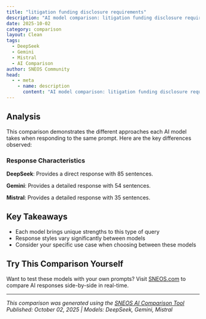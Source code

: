 ```yaml
---
title: "litigation funding disclosure requirements"
description: "AI model comparison: litigation funding disclosure requirements..."
date: 2025-10-02
category: comparison
layout: Clean
tags:
  - DeepSeek
  - Gemini
  - Mistral
  - AI Comparison
author: SNEOS Community
head:
  - - meta
    - name: description
      content: "AI model comparison: litigation funding disclosure requirements..."
---
```


<ChatComparison
  title="litigation funding disclosure requirements"
  prompt="litigation funding disclosure requirements"
  :responses='{
    "DeepSeek": "Of course. This is a complex and rapidly evolving area of law. Here is a comprehensive overview of litigation funding disclosure requirements, broken down by jurisdiction and context.\n\n### Executive Summary\n\nLitigation funding (or third-party litigation funding - TPLF) is the practice where a third party, not involved in the lawsuit, provides capital to a claimant to finance their legal costs in exchange for a portion of the financial recovery. **Disclosure requirements** refer to the legal obligations to reveal the existence, terms, or identity of such a funder to the opposing party, the court, or a regulatory body.\n\nThe central tension is between:\n*   **Transparency \u0026 Integrity:** Preventing conflicts of interest, ensuring the lawyer\u0027s duty to the client is paramount, and managing procedural abuse (e.g., funder control over settlement decisions).\n*   **Confidentiality \u0026 Privilege:** Protecting the funded party\u0027s private financial arrangements and litigation strategy from the opposing side.\n\n---\n\n### 1. United States\n\nIn the U.S., disclosure is primarily driven by **federal court rules** and **judicial discretion**, with no overarching federal statute.\n\n#### a) Federal Courts\n*   **The Key Rule: Federal Rule of Civil Procedure 26.**\n    *   Discovery is generally limited to matters \u0022relevant to any party\u0027s claim or defense.\u0022 For years, the mere existence of a funding agreement was often deemed irrelevant and protected by attorney-work product doctrine.\n    *   **The Trend is Changing:** Several influential federal courts have begun requiring disclosure, arguing that funder control or a funder\u0027s financial interest in the outcome *is* relevant to issues of **party standing, jurisdiction, and potential conflicts of interest.**\n    *   **Leading Case Law:**\n        *   ***Miller UK Ltd. v. Caterpillar, Inc.*** (D. Del. 2016): A landmark case where the court ordered disclosure of the funding agreement, finding it \u0022reasonably calculated to lead to the discovery of admissible evidence\u0022 regarding the funder\u0027s potential control and the case\u0027s real parties in interest.\n        *   Several District Courts, including the Northern District of California, have implemented **standing orders** that require automatic disclosure of third-party litigation funding in civil cases.\n\n#### b) Proposed Federal Rule\nThere have been repeated proposals to amend the Federal Rules of Civil Procedure to mandate disclosure of third-party funding agreements, but none have been adopted yet. The debate continues.\n\n#### c) State Courts\nState approaches vary widely:\n*   **Wisconsin** and **West Virginia** have statutes that explicitly require disclosure of litigation funding agreements.\n*   Other states have rules or case law that may require disclosure in specific contexts, such as class actions.\n\n---\n\n### 2. United Kingdom\n\nThe UK, particularly England and Wales, has a more developed and transparent regulatory approach to litigation funding.\n\n*   **The Key Regulator:** The **Civil Justice Council (CJC)** and the **Commercial Court**.\n*   **Disclosure Requirements:**\n    1.  **Commercial Court Guide:** Parties in the Commercial Court are **required to disclose** the existence of a litigation funding agreement and the identity of the funder.\n    2.  **Security for Costs:** This is a critical area. If a defendant can show that a claimant would be unable to pay the defendant\u0027s legal costs if the claimant loses, the court can order the claimant to provide security. The presence of a well-funded third-party backer can negate the need for security, but the details of the funding must be disclosed to the court to make this determination.\n    3.  **Arbitration:** While traditionally confidential, there is a growing trend in English-seated international arbitration for tribunals to order disclosure of funding arrangements, especially concerning conflicts of interest (e.g., if an arbitrator has a connection to a funder).\n\n---\n\n### 3. Australia\n\nAustralia has one of the most mature litigation funding markets globally, and its disclosure regime is robust, especially in class actions.\n\n*   **The Key Regulator:** The **Federal Court of Australia**.\n*   **Disclosure Requirements:**\n    *   The Federal Court\u0027s **Class Action Practice Note** (GPN-CA) mandates early and comprehensive disclosure of funding agreements.\n    *   Requirements include disclosing the funder\u0027s identity, the terms of the agreement (including the commission rate), and any clauses that affect the funder\u0027s control over the proceedings (e.g., veto rights over settlements).\n    *   The court must approve the funding commission as \u0022reasonable and fair\u0022 before it can be paid from the settlement or judgment proceeds. This makes full disclosure mandatory.\n\n---\n\n### 4. European Union\n\nThe EU is moving towards a harmonized approach, though it\u0027s not yet fully implemented.\n\n*   **The Key Instrument: The EU Representative Actions Directive (2020/1828).**\n    *   This directive, which must be transposed into national law by member states, applies to representative actions (similar to class actions) brought by qualified entities on behalf of consumers.\n    *   **It mandates that member states ensure that qualified entities disclose to the court:**\n        1.  The source of the funds used to finance the action.\n        2.  Whether a third-party funder is involved.\n        3.  **The nature of the funding agreement** (e.g., whether the funder\u0027s remuneration is contingent on the success of the action).\n    *   This information must be provided to the court at the start of the proceedings.\n\n---\n\n### 5. International Arbitration\n\nThis is a highly contested area with no universal rule.\n\n*   **The Key Issue:** Concerns over **conflicts of interest** (if an arbitrator has ties to a professional funder) and **security for costs** are driving the push for disclosure.\n*   **Institutional Rules:**\n    *   **ICSID Rules (2022):** The updated rules explicitly require parties to disclose the name and address of any non-party from which the party has received funds for the pursuit or defense of the proceedings via a direct funding agreement.\n    *   **ICC Notes (2016):** While not mandatory, the ICC encourages parties to disclose the existence of third-party funders and their identity to assist with arbitrator conflicts checks.\n*   **Tribunal Discretion:** Even without specific rules, tribunals often have broad discretion to order disclosure if they believe it is relevant to a specific issue like security for costs or conflicts.\n\n### Summary Table of Disclosure Triggers\n\n| Jurisdiction/Context | Primary Trigger for Disclosure | What Typically Must Be Disclosed |\n| :--- | :--- | :--- |\n| **U.S. Federal Courts** | Judicial Discretion / Relevance to Claims | Identity of funder; Terms of agreement (control, fee structure) |\n| **UK Commercial Court** | Court Rules | Identity of funder; Existence of agreement |\n| **Australia (Class Actions)** | Court Rules \u0026 Fairness | Full funding agreement; Commission rate; Control terms |\n| **European Union (Representative Actions)** | EU Directive | Source of funds; Identity of funder; Nature of agreement |\n| **International Arbitration** | Institutional Rules / Tribunal Discretion | Identity of funder (for conflicts); Financial details (for security) |\n\n### Key Reasons for Requiring Disclosure\n\n1.  **Conflicts of Interest:** To ensure the lawyer\u0027s professional judgment is not compromised by the funder\u0027s financial interests.\n2.  **Security for Costs:** To allow the opposing party to assess whether it can recover its costs if it wins.\n3.  **Jurisdiction and Standing:** To identify the real party in interest, which can affect subject-matter jurisdiction in U.S. courts.\n4.  **Procedure and Abuse:** To prevent funders from driving frivolous litigation or exerting undue influence over settlement decisions.\n5.  **Arbitrator Impartiality:** In arbitration, to prevent an undisclosed relationship between a funder and an arbitrator.\n\n**Conclusion:** The global trend is unmistakably moving towards **greater transparency and mandatory disclosure** of litigation funding, particularly in class actions, commercial litigation, and international arbitration. Parties and funders must be aware of the specific rules in the forum where their case will be heard.",
    "Gemini": "Litigation funding disclosure requirements are a developing area of law, and the specific rules vary significantly depending on the jurisdiction. There\u0027s no single, universal standard. Here\u0027s a breakdown of the key aspects:\n\n**Why Disclosure is Being Considered/Required:**\n\n*   **Transparency:**  To provide courts and opposing parties with information about the source of funding, potentially affecting strategy, settlements, and the fairness of proceedings.\n*   **Conflict of Interest:** To identify potential conflicts of interest involving the funder, counsel, parties, or the court.\n*   **Control/Influence:** To assess the degree of control the funder exerts over the litigation, raising concerns about who is ultimately making decisions.\n*   **Settlement:** To help understand the potential impact of the funding agreement on settlement negotiations and outcomes.\n*   **Fairness:** To avoid situations where a funder has undue influence over a case\u0027s outcome or where a funder exploits a vulnerable litigant.\n\n**Jurisdictional Differences (Examples):**\n\n*   **Federal Courts (U.S.):**\n    *   **Rule 7.1, Federal Rules of Civil Procedure (Corporate Disclosure Statement):** Requires corporations and other organizational parties to disclose parent corporations and publicly held corporations owning 10% or more of the party\u0027s stock. *This rule, while not specifically targeting litigation funding, can sometimes capture funder relationships in corporate cases if the funder owns a significant stake in the funded party.*\n    *   **Standing Orders/Local Rules:** Many individual federal courts have adopted standing orders or local rules that *require* disclosure of litigation funding.  These requirements vary widely.  Some require disclosure of the funder\u0027s identity; others require disclosure of the funding agreement itself (subject to possible redaction).  Still others are triggered only in certain types of cases (e.g., class actions).\n    *   **Class Action Rule 23(h):** In class actions, there is growing scrutiny and increasing expectation of disclosure of third-party funding arrangements in the context of attorney\u0027s fees.\n*   **Delaware:**\n    *   **Delaware Chancery Court Rule 170:** A landmark rule that *mandates* disclosure of third-party funding arrangements in covered proceedings before the Court of Chancery. It requires disclosure of the funder\u0027s identity and basic information about the funding arrangement.\n*   **New Jersey:**\n    *   **Proposed Rule:** New Jersey has considered (and continues to discuss) a rule requiring disclosure of litigation funding.\n*   **Other U.S. States:**  Several other states are actively considering or have introduced legislation related to litigation funding disclosure.\n*   **United Kingdom:**  There are no broad mandatory disclosure requirements, but the existence of a funding agreement can impact costs allocation, and courts can order disclosure in specific circumstances.\n*   **Australia:**  No general mandatory disclosure requirements, but potential disclosure obligations exist in insolvency proceedings.\n*   **Singapore:** Singapore International Commercial Court (SICC) requires disclosure of litigation funding arrangements.\n\n**Key Information Typically Required (When Disclosure is Mandated):**\n\n*   **Identity of the Funder:** The name and contact information of the third-party funder.\n*   **Terms of the Agreement:** The basic terms of the funding agreement, often with redactions to protect commercially sensitive information. This may include:\n    *   Amount of funding provided.\n    *   Percentage of recovery the funder is entitled to.\n    *   Funder\u0027s right to control or influence the litigation.\n    *   Terms for terminating the agreement.\n*   **Relationship between Funder and Counsel:** Whether the funder has any relationship with the party\u0027s counsel.\n\n**Arguments For and Against Disclosure:**\n\n*   **Arguments For:**\n    *   Increases transparency and fairness.\n    *   Helps identify potential conflicts of interest.\n    *   Provides valuable information for settlement negotiations.\n    *   Discourages frivolous or abusive litigation funded by third parties.\n*   **Arguments Against:**\n    *   May create a chilling effect on legitimate litigation funding.\n    *   Could be used strategically by opponents to gain an unfair advantage.\n    *   May require disclosure of commercially sensitive information.\n    *   Adds complexity and cost to litigation.\n\n**Practical Implications:**\n\n*   **Due Diligence:** Parties considering litigation funding should be aware of the disclosure requirements in the relevant jurisdiction(s) and discuss them with their counsel and potential funders.\n*   **Negotiating Funding Agreements:** Funding agreements should be drafted with potential disclosure requirements in mind, including provisions for redaction and confidentiality.\n*   **Strategic Considerations:** Parties should carefully consider the strategic implications of disclosing the existence and terms of a funding agreement.\n*   **Stay Informed:** Keep abreast of the evolving legal landscape regarding litigation funding disclosure, as rules and regulations are constantly changing.\n\n**Where to Find Specific Disclosure Rules:**\n\n*   **Federal Rules of Civil Procedure**\n*   **Local Rules of Individual Federal District Courts:** (These are often available on the court\u0027s website.)\n*   **State Court Rules:** (Check the relevant state\u0027s rules of civil procedure.)\n*   **Court Websites:** (Some courts publish specific orders or guidelines related to litigation funding disclosure.)\n*   **Legal Research Databases:** (Westlaw, LexisNexis, Bloomberg Law)\n*   **Consult with Legal Counsel:** Litigation attorneys practicing in the relevant jurisdiction will be the most knowledgeable about the current rules and trends.\n\n**In summary:** The trend is toward *increased* disclosure of litigation funding arrangements, but the specific requirements vary widely.  It\u0027s essential to carefully research the applicable rules in the relevant jurisdiction(s) and to consult with experienced legal counsel. Failure to comply with disclosure requirements can have serious consequences, including sanctions and the loss of funding.\n",
    "Mistral": "Litigation funding, also known as third-party funding, involves a third party providing financial resources to a plaintiff to cover the costs of litigation in exchange for a share of any financial recovery. Disclosure requirements for litigation funding can vary significantly depending on the jurisdiction and the specific rules governing the court or arbitration process. Here are some general considerations regarding disclosure requirements:\n\n### United States\n1. **Federal Courts**:\n   - **Rule 26(a)(1)(A)(v)**: In federal courts, the Federal Rules of Civil Procedure (FRCP) require parties to disclose any person or entity with a financial interest in the outcome of the case. This includes third-party funders.\n   - **Local Rules**: Some federal district courts have local rules that specifically address the disclosure of litigation funding.\n\n2. **State Courts**:\n   - Disclosure requirements can vary widely from state to state. Some states have specific rules or statutes requiring disclosure, while others do not.\n\n### United Kingdom\n1. **Civil Procedure Rules (CPR)**:\n   - The UK has specific rules regarding the disclosure of litigation funding. Under the CPR, parties are generally required to disclose the existence of third-party funding arrangements.\n   - **CPR 44.15**: This rule addresses the recoverability of costs from third-party funders and may require disclosure of the funding agreement.\n\n### Australia\n1. **Federal Court Rules**:\n   - The Federal Court of Australia has rules that may require disclosure of third-party funding arrangements, particularly in class action lawsuits.\n   - **Practice Note CM 17**: This practice note provides guidelines for the disclosure of litigation funding in class actions.\n\n### International Arbitration\n1. **Institutional Rules**:\n   - Many international arbitration institutions, such as the International Chamber of Commerce (ICC) and the London Court of International Arbitration (LCIA), have rules that require disclosure of third-party funding.\n   - **ICC Rules**: The ICC Arbitration Rules require parties to disclose the existence and identity of any third-party funder.\n   - **LCIA Rules**: The LCIA Arbitration Rules also require disclosure of third-party funding arrangements.\n\n### General Considerations\n1. **Confidentiality**:\n   - While disclosure of the existence and identity of the funder is often required, the specific terms of the funding agreement may remain confidential.\n\n2. **Ethical Considerations**:\n   - Lawyers have ethical obligations to disclose material information to the court, which may include the existence of third-party funding.\n\n3. **Transparency**:\n   - Disclosure requirements are often aimed at ensuring transparency and fairness in the litigation process, allowing all parties and the court to be aware of any financial interests that could influence the outcome.\n\n### Best Practices\n1. **Early Disclosure**:\n   - It is generally advisable to disclose the existence of third-party funding early in the litigation process to avoid potential complications or sanctions.\n\n2. **Documentation**:\n   - Maintain clear and comprehensive documentation of the funding agreement and any disclosures made to the court or opposing parties.\n\n3. **Legal Advice**:\n   - Consult with legal counsel to ensure compliance with all applicable disclosure requirements in the relevant jurisdiction.\n\nDisclosure requirements for litigation funding can be complex and vary significantly between jurisdictions. It is crucial to stay informed about the specific rules and regulations in the jurisdiction where the litigation is taking place."
  }'
  published-date="00:10"
/>

## Analysis

This comparison demonstrates the different approaches each AI model takes when responding to the same prompt. Here are the key differences observed:

### Response Characteristics

**DeepSeek**: Provides a direct response with 85 sentences. 

**Gemini**: Provides a detailed response with 54 sentences. 

**Mistral**: Provides a detailed response with 35 sentences. 

## Key Takeaways

- Each model brings unique strengths to this type of query
- Response styles vary significantly between models
- Consider your specific use case when choosing between these models

## Try This Comparison Yourself

Want to test these models with your own prompts? Visit [SNEOS.com](https://sneos.com) to compare AI responses side-by-side in real-time.

---

*This comparison was generated using the [SNEOS AI Comparison Tool](https://sneos.com)*
*Published: October 02, 2025 | Models: DeepSeek, Gemini, Mistral*
